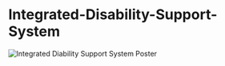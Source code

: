 # Integrated-Disability-Support-System

 ![ Integrated Diability Support System Poster](https://i.postimg.cc/05MZQFhc/IDSS-poster.jpg)
